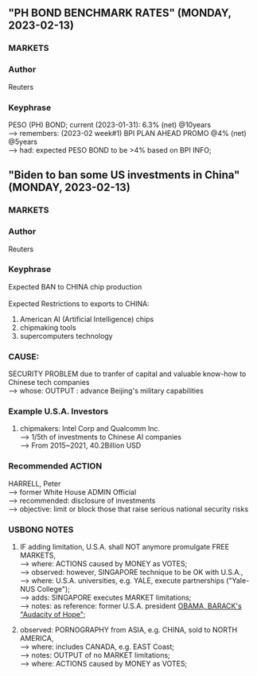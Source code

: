 ## "PH BOND BENCHMARK RATES" (MONDAY, 2023-02-13)

### MARKETS

### Author

Reuters

### Keyphrase

PESO (PH) BOND; current (2023-01-31): 6.3% (net) @10years<br/>
--> remembers: (2023-02 week#1) BPI PLAN AHEAD PROMO @4% (net) @5years<br/>
--> had: expected PESO BOND to be >4% based on BPI INFO;




## "Biden to ban some US investments in China" (MONDAY, 2023-02-13)

### MARKETS

### Author

Reuters

### Keyphrase

Expected BAN to CHINA chip production<br/>
<br/>
Expected Restrictions to exports to CHINA:<br/>
1) American AI (Artificial Intelligence) chips
2) chipmaking tools
3) supercomputers technology

### CAUSE:

SECURITY PROBLEM due to tranfer of capital and valuable know-how to Chinese tech companies<br/>
--> whose: OUTPUT : advance Beijing's military capabilities

### Example U.S.A. Investors

1) chipmakers: Intel Corp and Qualcomm Inc.<br/>
--> 1/5th of investments to Chinese AI companies<br/>
--> From 2015~2021, 40.2Billion USD

### Recommended ACTION 

HARRELL, Peter<br/>
--> former White House ADMIN Official<br/>
--> recommended: disclosure of investments<br/>
--> objective: limit or block those that raise serious national security risks

### USBONG NOTES

1) IF adding limitation, U.S.A. shall NOT anymore promulgate FREE MARKETS,<br/>
--> where: ACTIONS caused by MONEY as VOTES;<br/>
--> observed: however, SINGAPORE technique to be OK with U.S.A.,<br/>
--> where: U.S.A. universities, e.g. YALE, execute partnerships ("Yale-NUS College");<br/>
--> adds: SINGAPORE executes MARKET limitations;<br/>
--> notes: as reference: former U.S.A. president [OBAMA, BARACK's "Audacity of Hope"](https://www.amazon.com/Audacity-Hope-Thoughts-Reclaiming-American/dp/0307455874);

2) observed: PORNOGRAPHY from ASIA, e.g. CHINA, sold to NORTH AMERICA, <br/>
--> where: includes CANADA, e.g. EAST Coast;<br/>
--> notes: OUTPUT of no MARKET limitations;<br/>
--> where: ACTIONS caused by MONEY as VOTES;<br/>
